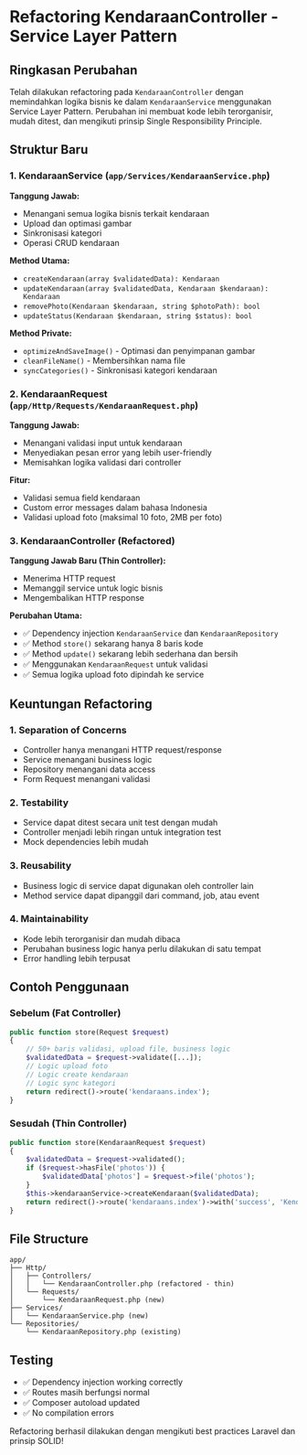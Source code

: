 # Refactoring KendaraanController - Service Layer Pattern

## Ringkasan Perubahan

Telah dilakukan refactoring pada `KendaraanController` dengan memindahkan logika bisnis ke dalam `KendaraanService` menggunakan Service Layer Pattern. Perubahan ini membuat kode lebih terorganisir, mudah ditest, dan mengikuti prinsip Single Responsibility Principle.

## Struktur Baru

### 1. KendaraanService (`app/Services/KendaraanService.php`)

**Tanggung Jawab:**

-   Menangani semua logika bisnis terkait kendaraan
-   Upload dan optimasi gambar
-   Sinkronisasi kategori
-   Operasi CRUD kendaraan

**Method Utama:**

-   `createKendaraan(array $validatedData): Kendaraan`
-   `updateKendaraan(array $validatedData, Kendaraan $kendaraan): Kendaraan`
-   `removePhoto(Kendaraan $kendaraan, string $photoPath): bool`
-   `updateStatus(Kendaraan $kendaraan, string $status): bool`

**Method Private:**

-   `optimizeAndSaveImage()` - Optimasi dan penyimpanan gambar
-   `cleanFileName()` - Membersihkan nama file
-   `syncCategories()` - Sinkronisasi kategori kendaraan

### 2. KendaraanRequest (`app/Http/Requests/KendaraanRequest.php`)

**Tanggung Jawab:**

-   Menangani validasi input untuk kendaraan
-   Menyediakan pesan error yang lebih user-friendly
-   Memisahkan logika validasi dari controller

**Fitur:**

-   Validasi semua field kendaraan
-   Custom error messages dalam bahasa Indonesia
-   Validasi upload foto (maksimal 10 foto, 2MB per foto)

### 3. KendaraanController (Refactored)

**Tanggung Jawab Baru (Thin Controller):**

-   Menerima HTTP request
-   Memanggil service untuk logic bisnis
-   Mengembalikan HTTP response

**Perubahan Utama:**

-   ✅ Dependency injection `KendaraanService` dan `KendaraanRepository`
-   ✅ Method `store()` sekarang hanya 8 baris kode
-   ✅ Method `update()` sekarang lebih sederhana dan bersih
-   ✅ Menggunakan `KendaraanRequest` untuk validasi
-   ✅ Semua logika upload foto dipindah ke service

## Keuntungan Refactoring

### 1. **Separation of Concerns**

-   Controller hanya menangani HTTP request/response
-   Service menangani business logic
-   Repository menangani data access
-   Form Request menangani validasi

### 2. **Testability**

-   Service dapat ditest secara unit test dengan mudah
-   Controller menjadi lebih ringan untuk integration test
-   Mock dependencies lebih mudah

### 3. **Reusability**

-   Business logic di service dapat digunakan oleh controller lain
-   Method service dapat dipanggil dari command, job, atau event

### 4. **Maintainability**

-   Kode lebih terorganisir dan mudah dibaca
-   Perubahan business logic hanya perlu dilakukan di satu tempat
-   Error handling lebih terpusat

## Contoh Penggunaan

### Sebelum (Fat Controller)

```php
public function store(Request $request)
{
    // 50+ baris validasi, upload file, business logic
    $validatedData = $request->validate([...]);
    // Logic upload foto
    // Logic create kendaraan
    // Logic sync kategori
    return redirect()->route('kendaraans.index');
}
```

### Sesudah (Thin Controller)

```php
public function store(KendaraanRequest $request)
{
    $validatedData = $request->validated();
    if ($request->hasFile('photos')) {
        $validatedData['photos'] = $request->file('photos');
    }
    $this->kendaraanService->createKendaraan($validatedData);
    return redirect()->route('kendaraans.index')->with('success', 'Kendaraan berhasil ditambahkan.');
}
```

## File Structure

```
app/
├── Http/
│   ├── Controllers/
│   │   └── KendaraanController.php (refactored - thin)
│   └── Requests/
│       └── KendaraanRequest.php (new)
├── Services/
│   └── KendaraanService.php (new)
└── Repositories/
    └── KendaraanRepository.php (existing)
```

## Testing

-   ✅ Dependency injection working correctly
-   ✅ Routes masih berfungsi normal
-   ✅ Composer autoload updated
-   ✅ No compilation errors

Refactoring berhasil dilakukan dengan mengikuti best practices Laravel dan prinsip SOLID!
